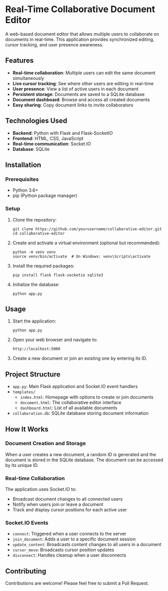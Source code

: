 # Real-Time Collaborative Document Editor

A web-based document editor that allows multiple users to collaborate on documents in real-time. This application provides synchronized editing, cursor tracking, and user presence awareness.

## Features

- **Real-time collaboration**: Multiple users can edit the same document simultaneously
- **Live cursor tracking**: See where other users are editing in real-time
- **User presence**: View a list of active users in each document
- **Persistent storage**: Documents are saved to a SQLite database
- **Document dashboard**: Browse and access all created documents
- **Easy sharing**: Copy document links to invite collaborators

## Technologies Used

- **Backend**: Python with Flask and Flask-SocketIO
- **Frontend**: HTML, CSS, JavaScript
- **Real-time communication**: Socket.IO
- **Database**: SQLite

## Installation

### Prerequisites

- Python 3.6+
- pip (Python package manager)

### Setup

1. Clone the repository:
   ```
   git clone https://github.com/yourusername/collaborative-editor.git
   cd collaborative-editor
   ```

2. Create and activate a virtual environment (optional but recommended):
   ```
   python -m venv venv
   source venv/bin/activate  # On Windows: venv\Scripts\activate
   ```

3. Install the required packages:
   ```
   pip install flask flask-socketio sqlite3
   ```

4. Initialize the database:
   ```
   python app.py
   ```

## Usage

1. Start the application:
   ```
   python app.py
   ```

2. Open your web browser and navigate to:
   ```
   http://localhost:5000
   ```

3. Create a new document or join an existing one by entering its ID.

## Project Structure

- `app.py`: Main Flask application and Socket.IO event handlers
- `templates/`
  - `index.html`: Homepage with options to create or join documents
  - `document.html`: The collaborative editor interface
  - `dashboard.html`: List of all available documents
- `collaboration.db`: SQLite database storing document information

## How It Works

### Document Creation and Storage

When a user creates a new document, a random ID is generated and the document is stored in the SQLite database. The document can be accessed by its unique ID.

### Real-time Collaboration

The application uses Socket.IO to:
- Broadcast document changes to all connected users
- Notify when users join or leave a document
- Track and display cursor positions for each active user

### Socket.IO Events

- `connect`: Triggered when a user connects to the server
- `join_document`: Adds a user to a specific document session
- `update_content`: Broadcasts content changes to all users in a document
- `cursor_move`: Broadcasts cursor position updates
- `disconnect`: Handles cleanup when a user disconnects

## Contributing

Contributions are welcome! Please feel free to submit a Pull Request.
